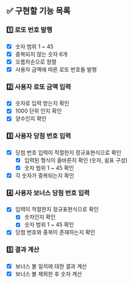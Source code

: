 ## ✅ 구현할 기능 목록
### 1️⃣ 로또 번호 발행
- [x] 숫자 범위 1 ~ 45
- [x] 중복되지 않는 숫자 6개
- [x] 오름차순으로 정렬
- [x] 사용자 금액에 따른 로또 번호들 발행

### 2️⃣ 사용자 로또 금액 입력
- [x] 숫자로 입력 받는지 확인 
- [x] 1000 단위 인지 확인
- [x] 양수인지 확인 

### 3️⃣ 사용자 당첨 번호 입력  
- [x] 당첨 번호 입력이 적절한지 정규표현식으로 확인
  - [x] 입력된 형식이 올바른지 확인 (숫자, 쉼표 구성)
  - [x] 숫자 범위 1 ~ 45 확인
- [x] 각 숫자가 중복되는지 확인

### 4️⃣ 사용자 보너스 당첨 번호 입력
- [x] 입력이 적절한지 정규표현식으로 확인
  - [x] 숫자인지 확인
  - [x] 숫자 범위 1 ~ 45 확인
- [x] 당첨 번호와 중복이 존재하는지 확인 

### 5️⃣ 결과 계산
- [x] 보너스 볼 일치에 대한 결과 계산
- [x] 보너스 볼 제외한 후 숫자 계산
